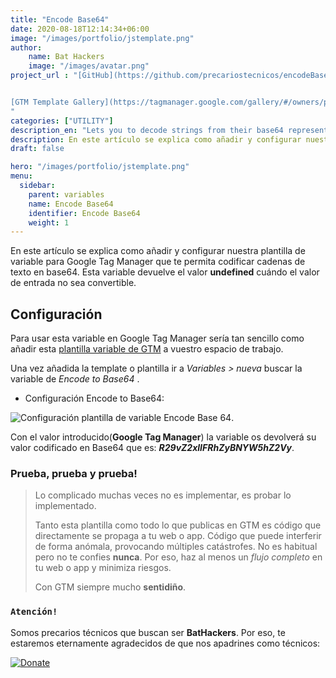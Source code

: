 ```yaml
---
title: "Encode Base64"
date: 2020-08-18T12:14:34+06:00
image: "/images/portfolio/jstemplate.png"
author:
    name: Bat Hackers
    image: "/images/avatar.png"
project_url : "[GitHub](https://github.com/precariostecnicos/encodeBase64)


[GTM Template Gallery](https://tagmanager.google.com/gallery/#/owners/precariostecnicos/templates/EncodeBase64)
"
categories: ["UTILITY"]
description_en: "Lets you to decode strings from their base64 representation. Returns undefined when provided with invalid input."
description: En este artículo se explica como añadir y configurar nuestra plantilla de  variable para Google Tag Manager que te permita codificar cadenas de texto en base64. Esta variable devuelve el valor undefined** cuándo el valor de entrada no sea codificable. 
draft: false

hero: "/images/portfolio/jstemplate.png"
menu:
  sidebar:
    parent: variables
    name: Encode Base64
    identifier: Encode Base64
    weight: 1
---
```


En este artículo se explica como añadir y configurar nuestra plantilla de  variable para Google Tag Manager que te permita codificar cadenas de texto en base64. Esta variable devuelve el valor **undefined** cuándo el valor de entrada no sea convertible. 

##   Configuración

Para usar esta variable en Google Tag Manager sería tan sencillo como añadir esta [plantilla variable de GTM](https://tagmanager.google.com/gallery/#/owners/precariostecnicos/templates/EncodeBase64) a vuestro espacio de trabajo. 

Una vez añadida la template o plantilla ir a *Variables > nueva* buscar la variable de *Encode to Base64*  .

- Configuración Encode to Base64:

![Configuración plantilla de variable Encode Base 64](https://user-images.githubusercontent.com/54624019/77110858-8de33280-6a26-11ea-9bef-3d411502b667.PNG).

Con el valor introducido(**Google Tag Manager**) la variable os devolverá  su valor codificado en Base64 que es: ***R29vZ2xlIFRhZyBNYW5hZ2Vy***.

### Prueba, prueba y prueba!

>Lo complicado muchas veces no es implementar, es probar lo implementado. 
>
>Tanto esta plantilla como todo lo que publicas en GTM es código que directamente se propaga a tu web o app. 
Código que puede interferir de forma anómala, provocando múltiples catástrofes. No es habitual pero no te confies **nunca**. Por eso, haz al menos un *flujo completo* en tu web o app y minimiza riesgos. 
>
> Con GTM siempre mucho **sentidiño**.

### ```Atención!```
Somos precarios técnicos que buscan ser **BatHackers**. Por eso, te estaremos eternamente agradecidos de que nos apadrines como técnicos: 

[![Donate](https://img.shields.io/badge/Donate-PayPal-green.svg)](https://www.paypal.com/cgi-bin/webscr?)